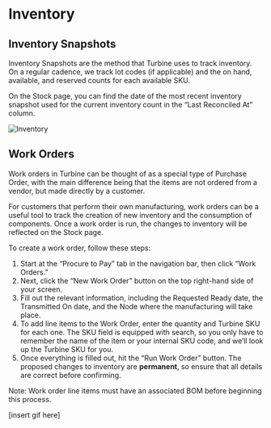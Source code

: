 # Inventory

## Inventory Snapshots 
Inventory Snapshots are the method that Turbine uses to track inventory. On a regular cadence, we track lot codes (if applicable) and the on hand, available, and reserved counts for each available SKU. 

On the Stock page, you can find the date of the most recent inventory snapshot used for the current inventory count in the “Last Reconciled At” column.

![Inventory](../../static/img/inventory.gif)




## Work Orders
Work orders in Turbine can be thought of as a special type of Purchase Order, with the main difference being that the items are not ordered from a vendor, but made directly by a customer.

For customers that perform their own manufacturing, work orders can be a useful tool to track the creation of new inventory and the consumption of components. Once a work order is run, the changes to inventory will be reflected on the Stock page. 

To create a work order, follow these steps:
1. Start at the “Procure to Pay” tab in the navigation bar, then click “Work Orders.”
2. Next, click the “New Work Order” button on the top right-hand side of your screen.
3. Fill out the relevant information, including the Requested Ready date, the Transmitted On date, and the Node where the manufacturing will take place.
4. To add line items to the Work Order, enter the quantity and Turbine SKU for each one. The SKU field is equipped with search, so you only have to remember the name of the item or your internal SKU code, and we’ll look up the Turbine SKU for you.
5. Once everything is filled out, hit the “Run Work Order” button. The proposed changes to inventory are **permanent**, so ensure that all details are correct before confirming.

Note: Work order line items must have an associated BOM before beginning this process. 


[insert gif here]

